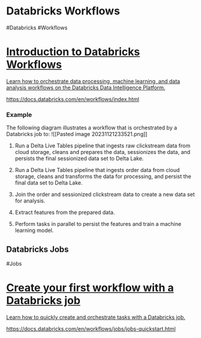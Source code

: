 # Databricks Workflows

#Databricks #Workflows
<div class="rich-link-card-container"><a class="rich-link-card" href="https://docs.databricks.com/en/workflows/index.html" target="_blank">
	<div class="rich-link-image-container">
		<div class="rich-link-image" style="background-image: url('https://www.databricks.com/wp-content/uploads/2020/04/og-databricks.png')">
	</div>
	</div>
	<div class="rich-link-card-text">
		<h1 class="rich-link-card-title">Introduction to Databricks Workflows</h1>
		<p class="rich-link-card-description">
		Learn how to orchestrate data processing, machine learning, and data analysis workflows on the Databricks Data Intelligence Platform.
		</p>
		<p class="rich-link-href">
		https://docs.databricks.com/en/workflows/index.html
		</p>
	</div>
</a></div>

### Example
The following diagram illustrates a workflow that is orchestrated by a Databricks job to:
![[Pasted image 20231121233521.png]]
1. Run a Delta Live Tables pipeline that ingests raw clickstream data from cloud storage, cleans and prepares the data, sessionizes the data, and persists the final sessionized data set to Delta Lake.
    
2. Run a Delta Live Tables pipeline that ingests order data from cloud storage, cleans and transforms the data for processing, and persist the final data set to Delta Lake.
    
3. Join the order and sessionized clickstream data to create a new data set for analysis.
    
4. Extract features from the prepared data.
    
5. Perform tasks in parallel to persist the features and train a machine learning model.

## Databricks Jobs

#Jobs


<div class="rich-link-card-container"><a class="rich-link-card" href="https://docs.databricks.com/en/workflows/jobs/jobs-quickstart.html" target="_blank">
	<div class="rich-link-image-container">
		<div class="rich-link-image" style="background-image: url('https://www.databricks.com/wp-content/uploads/2020/04/og-databricks.png')">
	</div>
	</div>
	<div class="rich-link-card-text">
		<h1 class="rich-link-card-title">Create your first workflow with a Databricks job</h1>
		<p class="rich-link-card-description">
		Learn how to quickly create and orchestrate tasks with a Databricks job.
		</p>
		<p class="rich-link-href">
		https://docs.databricks.com/en/workflows/jobs/jobs-quickstart.html
		</p>
	</div>
</a></div>

